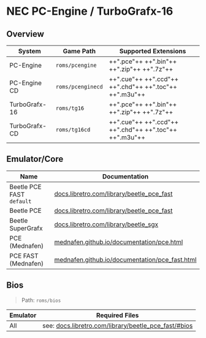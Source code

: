 # NEC PC-Engine / TurboGrafx-16

## Overview

| System | Game Path | Supported Extensions |
| -- | -- | -- |
| PC-Engine | `roms/pcengine` | ++".pce"++ ++".bin"++ ++".zip"++ ++".7z"++ |
| PC-Engine CD | `roms/pcenginecd` | ++".cue"++ ++".ccd"++ ++".chd"++ ++".toc"++ ++".m3u"++ |
| TurboGrafx-16 | `roms/tg16` | ++".pce"++ ++".bin"++ ++".zip"++ ++".7z"++ |
| TurboGrafx-CD | `roms/tg16cd` | ++".cue"++ ++".ccd"++ ++".chd"++ ++".toc"++ ++".m3u"++ |

## Emulator/Core

| Name | Documentation |
| --- | --- |
| Beetle PCE FAST `default` | [docs.libretro.com/library/beetle_pce_fast](https://docs.libretro.com/library/beetle_pce_fast/) |
| Beetle PCE | [docs.libretro.com/library/beetle_pce_fast](https://docs.libretro.com/library/beetle_pce_fast/) |
| Beetle SuperGrafx | [docs.libretro.com/library/beetle_sgx](https://docs.libretro.com/library/beetle_sgx/) |
| PCE (Mednafen) | [mednafen.github.io/documentation/pce.html](https://mednafen.github.io/documentation/pce.html) |
| PCE FAST (Mednafen) | [mednafen.github.io/documentation/pce_fast.html](https://mednafen.github.io/documentation/pce_fast.html) |

## Bios

> Path: `roms/bios`

| Emulator | Required Files |
| -- | -- |
| All | see: [docs.libretro.com/library/beetle_pce_fast/#bios](https://docs.libretro.com/library/beetle_pce_fast/#bios) |